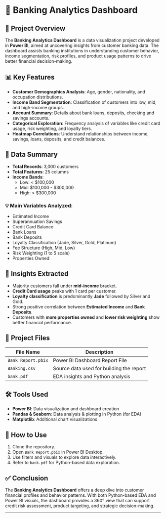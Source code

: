 # 🏦 Banking Analytics Dashboard

## 📌 Project Overview
The **Banking Analytics Dashboard** is a data visualization project developed in **Power BI**, aimed at uncovering insights from customer banking data. The dashboard assists banking institutions in understanding customer behavior, income segmentation, risk profiles, and product usage patterns to drive better financial decision-making.

## 📊 Key Features
- **Customer Demographics Analysis**: Age, gender, nationality, and occupation distributions.
- **Income Band Segmentation**: Classification of customers into low, mid, and high-income groups.
- **Account Summary**: Details about bank loans, deposits, checking and savings accounts.
- **Categorical Exploration**: Frequency analysis of variables like credit card usage, risk weighting, and loyalty tiers.
- **Heatmap Correlations**: Understand relationships between income, savings, loans, deposits, and credit balances.

## 🧮 Data Summary
- **Total Records**: 3,000 customers
- **Total Features**: 25 columns
- **Income Bands**:
  - Low: < $100,000
  - Mid: $100,000 - $300,000
  - High: > $300,000

### 💡 Main Variables Analyzed:
- Estimated Income
- Superannuation Savings
- Credit Card Balance
- Bank Loans
- Bank Deposits
- Loyalty Classification (Jade, Silver, Gold, Platinum)
- Fee Structure (High, Mid, Low)
- Risk Weighting (1 to 5 scale)
- Properties Owned

## 🔎 Insights Extracted
- Majority customers fall under **mid-income** bracket.
- **Credit Card usage** peaks with 1 card per customer.
- **Loyalty classification** is predominantly **Jade** followed by Silver and Gold.
- Strong positive correlation between **Estimated Income** and **Bank Deposits**.
- Customers with **more properties owned** and **lower risk weighting** show better financial performance.

## 📂 Project Files
| File Name            | Description                              |
|----------------------|------------------------------------------|
| `Bank Report.pbix`   | Power BI Dashboard Report File           |
| `Banking.csv`        | Source data used for building the report |
| `bank.pdf`           | EDA insights and Python analysis         |

## 🛠️ Tools Used
- **Power BI**: Data visualization and dashboard creation
- **Pandas & Seaborn**: Data analysis & plotting in Python (for EDA)
- **Matplotlib**: Additional chart visualizations

## 🧭 How to Use
1. Clone the repository.
2. Open `Bank Report.pbix` in Power BI Desktop.
3. Use filters and visuals to explore data interactively.
4. Refer to `bank.pdf` for Python-based data exploration.

## ✅ Conclusion
The **Banking Analytics Dashboard** offers a deep dive into customer financial profiles and behavior patterns. With both Python-based EDA and Power BI visuals, the dashboard provides a 360° view that can support credit risk assessment, product targeting, and strategic decision-making.

---

